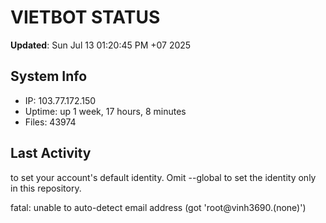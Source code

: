 # VIETBOT STATUS
**Updated**: Sun Jul 13 01:20:45 PM +07 2025

## System Info
- IP: 103.77.172.150
- Uptime: up 1 week, 17 hours, 8 minutes
- Files: 43974

## Last Activity

to set your account's default identity.
Omit --global to set the identity only in this repository.

fatal: unable to auto-detect email address (got 'root@vinh3690.(none)')

